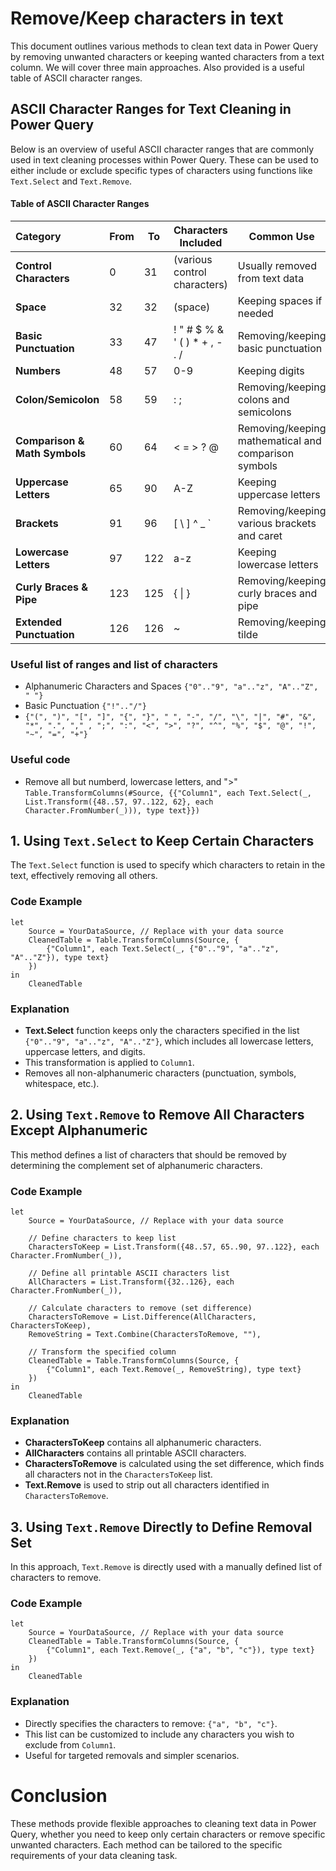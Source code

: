   
# Remove/Keep characters in text

This document outlines various methods to clean text data in Power Query by removing unwanted characters or keeping wanted characters from a text column. We will cover three main approaches. Also provided is a useful table of ASCII character ranges.


## ASCII Character Ranges for Text Cleaning in Power Query

Below is an overview of useful ASCII character ranges that are commonly used in text cleaning processes within Power Query. These can be used to either include or exclude specific types of characters using functions like `Text.Select` and `Text.Remove`.

#### Table of ASCII Character Ranges

| Category | From | To | Characters Included | Common Use |
|:-------|------|----|---------------------|------------|
| **Control Characters**  | 0 | 31 | (various control characters) | Usually removed from text data |
| **Space**                  | 32   | 32 | (space) | Keeping spaces if needed |
| **Basic Punctuation**  | 33   | 47 | ! " # $ % & ' ( ) * + , - . / | Removing/keeping basic punctuation |
| **Numbers**                | 48 | 57 | 0-9 | Keeping digits  |
| **Colon/Semicolon**  | 58   | 59 | : ; | Removing/keeping colons and semicolons |
| **Comparison & Math Symbols**| 60 | 64 | < = > ? @ | Removing/keeping mathematical and comparison symbols|
| **Uppercase Letters**      | 65 | 90 | A-Z | Keeping uppercase letters |
| **Brackets**          | 91   | 96 | [ \ ] ^ _ ` | Removing/keeping various brackets and caret |
| **Lowercase Letters**      | 97   | 122| a-z | Keeping lowercase letters |
| **Curly Braces & Pipe**    | 123  | 125| { \| } | Removing/keeping curly braces and pipe|
| **Extended Punctuation**   | 126  | 126| ~ | Removing/keeping tilde |

### Useful list of ranges and list of characters

- Alphanumeric Characters and Spaces `{"0".."9", "a".."z", "A".."Z", " "}`
- Basic Punctuation `{"!".."/"}` 
- `{"(", ")", "[", "]", "{", "}", " ", "-", "/", "\", "|", "#", "&", "*", ".", "," , ";", ":", "<", ">", "?", "^", "%", "$", "@", "!", "~", "=", "+"}`

### Useful code
- Remove all but numberd, lowercase letters, and ">" 
`Table.TransformColumns(#Source, {{"Column1", each Text.Select(_, List.Transform({48..57, 97..122, 62}, each Character.FromNumber(_))), type text}})`


## 1. Using `Text.Select` to Keep Certain Characters

The `Text.Select` function is used to specify which characters to retain in the text, effectively removing all others.

### Code Example

```
let
    Source = YourDataSource, // Replace with your data source
    CleanedTable = Table.TransformColumns(Source, {
        {"Column1", each Text.Select(_, {"0".."9", "a".."z", "A".."Z"}), type text}
    })
in
    CleanedTable
```
### Explanation

-   **Text.Select** function keeps only the characters specified in the list `{"0".."9", "a".."z", "A".."Z"}`, which includes all lowercase letters, uppercase letters, and digits.
-   This transformation is applied to `Column1`.
-   Removes all non-alphanumeric characters (punctuation, symbols, whitespace, etc.).

## 2. Using `Text.Remove` to Remove All Characters Except Alphanumeric

This method defines a list of characters that should be removed by determining the complement set of alphanumeric characters.

### Code Example

```
let
    Source = YourDataSource, // Replace with your data source
    
    // Define characters to keep list
    CharactersToKeep = List.Transform({48..57, 65..90, 97..122}, each Character.FromNumber(_)),
    
    // Define all printable ASCII characters list
    AllCharacters = List.Transform({32..126}, each Character.FromNumber(_)),
    
    // Calculate characters to remove (set difference)
    CharactersToRemove = List.Difference(AllCharacters, CharactersToKeep),
    RemoveString = Text.Combine(CharactersToRemove, ""),
    
    // Transform the specified column
    CleanedTable = Table.TransformColumns(Source, {
        {"Column1", each Text.Remove(_, RemoveString), type text}
    })
in
    CleanedTable
```

### Explanation

-   **CharactersToKeep** contains all alphanumeric characters.
-   **AllCharacters** contains all printable ASCII characters.
-   **CharactersToRemove** is calculated using the set difference, which finds all characters not in the `CharactersToKeep` list.
-   **Text.Remove** is used to strip out all characters identified in `CharactersToRemove`.

## 3. Using `Text.Remove` Directly to Define Removal Set

In this approach, `Text.Remove` is directly used with a manually defined list of characters to remove.

### Code Example

```
let
    Source = YourDataSource, // Replace with your data source
    CleanedTable = Table.TransformColumns(Source, {
        {"Column1", each Text.Remove(_, {"a", "b", "c"}), type text}
    })
in
    CleanedTable
```

### Explanation

-   Directly specifies the characters to remove: `{"a", "b", "c"}`.
-   This list can be customized to include any characters you wish to exclude from `Column1`.
-   Useful for targeted removals and simpler scenarios.

# Conclusion

These methods provide flexible approaches to cleaning text data in Power Query, whether you need to keep only certain characters or remove specific unwanted characters. Each method can be tailored to the specific requirements of your data cleaning task.
